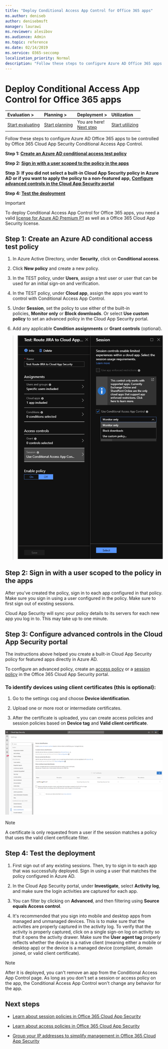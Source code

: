 ```yaml
---
title: "Deploy Conditional Access App Control for Office 365 apps"
ms.author: deniseb
author: denisebmsft
manager: laurawi
ms.reviewer: alesibov
ms.audience: Admin
ms.topic: reference
ms.date: 02/14/2019
ms.service: O365-seccomp
localization_priority: Normal
description: "Follow these steps to configure Azure AD Office 365 apps to be controlled by Office 365 Cloud App Security Conditional Access App Control."
---
```


# Deploy Conditional Access App Control for Office 365 apps

|****Evaluation** \>**|****Planning** \>**|****Deployment** \>**|****Utilization****|
|:-----|:-----|:-----|:-----|
|[Start evaluating](office-365-cas-overview.md) <br/> |[Start planning](get-ready-for-office-365-cas.md) <br/> |You are here!  <br/> [Next step](ocas-session-policies.md) <br/> |[Start utilizing](utilization-activities-for-ocas.md) <br/> |

Follow these steps to configure Azure AD Office 365 apps to be controlled by Office 365 Cloud App Security Conditional Access App Control.

**Step 1: [Create an Azure AD conditional access test policy](#step-1-create-an-azure-ad-conditional-access-test-policy)**

**Step 2: [Sign in with a user scoped to the policy in the apps](#step-2-sign-in-with-a-user-scoped-to-the-policy-in-the-apps)**

**Step 3: If you did not select a built-in Cloud App Security policy in Azure AD or if you want to apply the policy to a non-featured app, [Configure advanced controls in the Cloud App Security portal](#step-3-configure-advanced-controls-in-the-cloud-app-security-portal)**

**Step 4: [Test the deployment](#step-4-test-the-deployment)**

> [!IMPORTANT]
> To deploy Conditional Access App Control for Office 365 apps, you need a valid [license for Azure AD Premium P1](https://docs.microsoft.com/azure/active-directory/license-users-groups) as well as a Office 365 Cloud App Security license.

## Step 1: Create an Azure AD conditional access test policy 

1. In Azure Active Directory, under **Security**, click on **Conditional access**.

2. Click **New policy** and create a new policy.

3. In the TEST policy, under **Users**, assign a test user or user that can be used for an initial sign-on and verification.

4. In the TEST policy, under **Cloud app**, assign the apps you want to control with Conditional Access App Control.

5. Under **Session**, set the policy to use either of the built-in policies, **Monitor only** or **Block downloads**. Or select **Use custom policy** to set an advanced policy in the Cloud App Security portal.

6. Add any applicable **Condition assignments** or **Grant controls** (optional).

> ![Azure AD conditional access](media/image1.png)

## Step 2: Sign in with a user scoped to the policy in the apps 

After you've created the policy, sign in to each app configured in that policy. Make sure you sign in using a user configured in the policy. Make sure to first sign out of existing sessions.

Cloud App Security will sync your policy details to its servers for each new app you log in to. This may take up to one minute.

## Step 3: Configure advanced controls in the Cloud App Security portal 

The instructions above helped you create a built-in Cloud App Security policy for featured apps directly in Azure AD.

To configure an advanced policy, create an [access policy](ocas-access-policies.md) or a [session policy](ocas-session-policies.md) in the Office 365 Cloud App Security portal.

### To identify devices using client certificates (this is optional):

1. Go to the settings cog and choose **Device identification**.

2. Upload one or more root or intermediate certificates.

3. After the certificate is uploaded, you can create access policies and session policies based on **Device tag** and **Valid client certificate**.

![Conditional access app control device ID](media/image2.png)

> [!NOTE]
> A certificate is only requested from a user if the session matches a policy that uses the valid client certificate filter.
> 
## Step 4: Test the deployment 

1. First sign out of any existing sessions. Then, try to sign in to each app that was successfully deployed. Sign in using a user that matches the policy configured in Azure AD.

2. In the Cloud App Security portal, under **Investigate**, select **Activity log**, and make sure the login activities are captured for each app.

3. You can filter by clicking on **Advanced**, and then filtering using **Source equals Access control**.

4. It's recommended that you sign into mobile and desktop apps from managed and unmanaged devices. This is to make sure that the activities are properly captured in the activity log. To verify that the activity is properly captured, click on a single sign-on log on activity so that it opens the activity drawer. Make sure the **User agent tag** properly reflects whether the device is a native client (meaning either a mobile or desktop app) or the device is a managed device (compliant, domain joined, or valid client certificate).

> [!NOTE]
> After it is deployed, you can't remove an app from the Conditional Access App Control page. As long as you don't set a session or access policy on the app, the Conditional Access App Control won't change any behavior for the app.

## Next steps

- [Learn about session policies in Office 365 Cloud App Security](ocas-session-policies.md)

- [Learn about access policies in Office 365 Cloud App Security](ocas-access-policies.md) 

- [Group your IP addresses to simplify management in Office 365 Cloud App Security](group-your-ip-addresses-in-ocas.md)